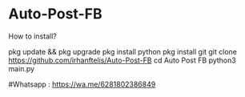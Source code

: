# Auto-Post-FB

How to install?

pkg update && pkg upgrade
pkg install python
pkg install git
git clone https://github.com/irhanftelis/Auto-Post-FB
cd Auto Post FB
python3 main.py


#Whatsapp : https://wa.me/6281802386849
